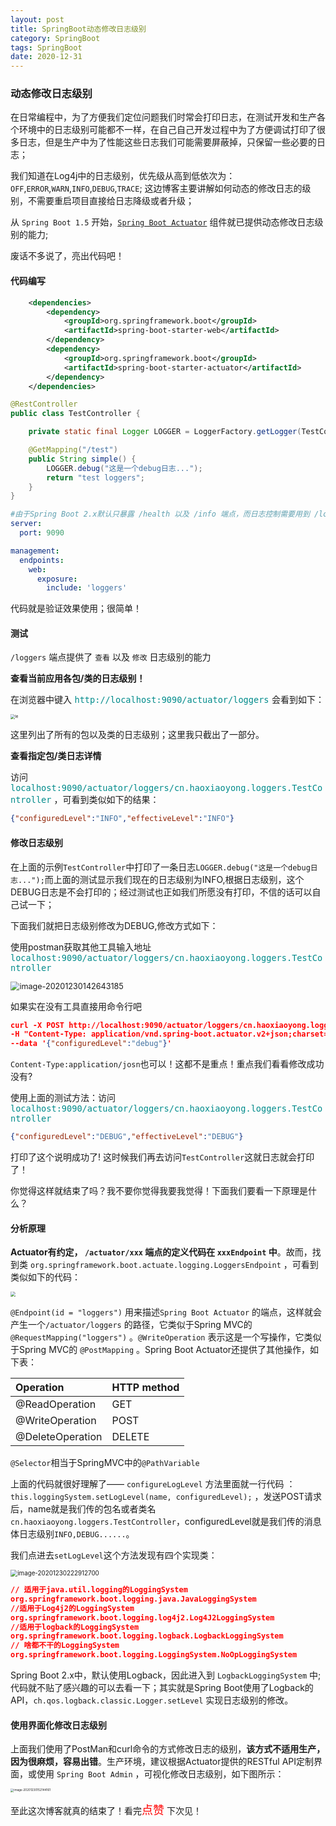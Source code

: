 ```yaml
---
layout: post
title: SpringBoot动态修改日志级别
category: SpringBoot
tags: SpringBoot
date: 2020-12-31
---
```


<meta name="referrer" content="no-referrer" />

### 											动态修改日志级别

在日常编程中，为了方便我们定位问题我们时常会打印日志，在测试开发和生产各个环境中的日志级别可能都不一样，在自己自己开发过程中为了方便调试打印了很多日志，但是生产中为了性能这些日志我们可能需要屏蔽掉，只保留一些必要的日志；

我们知道在Log4j中的日志级别，优先级从高到低依次为：`OFF`,`ERROR`,`WARN`,`INFO`,`DEBUG`,`TRACE`; 这边博客主要讲解如何动态的修改日志的级别，不需要重启项目直接给日志降级或者升级；

从 `Spring Boot 1.5` 开始，[`Spring Boot Actuator`](https://docs.spring.io/spring-boot/docs/current/reference/html/production-ready-features.html) 组件就已提供动态修改日志级别的能力;

废话不多说了，亮出代码吧！

#### 代码编写

```xml
    <dependencies>
        <dependency>
            <groupId>org.springframework.boot</groupId>
            <artifactId>spring-boot-starter-web</artifactId>
        </dependency>
        <dependency>
            <groupId>org.springframework.boot</groupId>
            <artifactId>spring-boot-starter-actuator</artifactId>
        </dependency>
    </dependencies>
```

```java
@RestController
public class TestController {

    private static final Logger LOGGER = LoggerFactory.getLogger(TestController.class);

    @GetMapping("/test")
    public String simple() {
        LOGGER.debug("这是一个debug日志...");
        return "test loggers";
    }
}
```

```yaml
#由于Spring Boot 2.x默认只暴露 /health 以及 /info 端点，而日志控制需要用到 /loggers 端点，故而需要设置#将其暴露。当然把loggers替换成*也是可以的；开启所有！
server:
  port: 9090

management:
  endpoints:
    web:
      exposure:
        include: 'loggers'
```

代码就是验证效果使用；很简单！

#### 测试

`/loggers` 端点提供了 `查看` 以及 `修改` 日志级别的能力

**查看当前应用各包/类的日志级别！**

在浏览器中键入<font color=DarkCyan size=3> `http://localhost:9090/actuator/loggers` </font>会看到如下：

<img src="http://cg-mall.oss-cn-shanghai.aliyuncs.com/blog/carbon.png" alt="le" style="zoom:45%;" />

这里列出了所有的包以及类的日志级别；这里我只截出了一部分。

**查看指定包/类日志详情**

访问 <font color=DarkCyan size=3>`localhost:9090/actuator/loggers/cn.haoxiaoyong.loggers.TestController`</font> ，可看到类似如下的结果：

```json
{"configuredLevel":"INFO","effectiveLevel":"INFO"}
```

#### 修改日志级别

在上面的示例`TestController`中打印了一条日志`LOGGER.debug("这是一个debug日志...");`而上面的测试显示我们现在的日志级别为INFO,根据日志级别，这个DEBUG日志是不会打印的；经过测试也正如我们所愿没有打印，不信的话可以自己试一下；

下面我们就把日志级别修改为DEBUG,修改方式如下：

使用postman获取其他工具输入地址 <font color=DarkCyan size=3>`localhost:9090/actuator/loggers/cn.haoxiaoyong.loggers.TestController`</font>

<img src="http://cg-mall.oss-cn-shanghai.aliyuncs.com/blog/image-20201230142643185.png" alt="image-20201230142643185" style="zoom:90%;" />

如果实在没有工具直接用命令行吧

```json
curl -X POST http://localhost:9090/actuator/loggers/cn.haoxiaoyong.loggers.TestController \
-H "Content-Type: application/vnd.spring-boot.actuator.v2+json;charset=UTF-8" \
--data '{"configuredLevel":"debug"}'
```

`Content-Type:application/josn`也可以！这都不是重点！重点我们看看修改成功没有?

使用上面的测试方法：访问 <font color=DarkCyan size=3>`localhost:9090/actuator/loggers/cn.haoxiaoyong.loggers.TestController`</font>

```json
{"configuredLevel":"DEBUG","effectiveLevel":"DEBUG"}
```

打印了这个说明成功了! 这时候我们再去访问`TestController`这就日志就会打印了！

你觉得这样就结束了吗？我不要你觉得我要我觉得！下面我们要看一下原理是什么？

#### 分析原理

**Actuator有约定， `/actuator/xxx` 端点的定义代码在 `xxxEndpoint` 中**。故而，找到类 `org.springframework.boot.actuate.logging.LoggersEndpoint` ，可看到类似如下的代码：

<img src="http://cg-mall.oss-cn-shanghai.aliyuncs.com/blog/logg2.png" style="zoom:48%;" />

`@Endpoint(id = "loggers")` 用来描述`Spring Boot Actuator` 的端点，这样就会产生一个`/actuator/loggers` 的路径，它类似于Spring MVC的 `@RequestMapping("loggers")` 。`@WriteOperation` 表示这是一个写操作，它类似于Spring MVC的 `@PostMapping` 。Spring Boot Actuator还提供了其他操作，如下表：

| Operation        | HTTP method |
| :--------------- | :---------- |
| @ReadOperation   | GET         |
| @WriteOperation  | POST        |
| @DeleteOperation | DELETE      |

`@Selector`相当于SpringMVC中的`@PathVariable`

上面的代码就很好理解了—— `configureLogLevel` 方法里面就一行代码 ：`this.loggingSystem.setLogLevel(name, configuredLevel);` ，发送POST请求后，name就是我们传的包名或者类名`cn.haoxiaoyong.loggers.TestController`，configuredLevel就是我们传的消息体日志级别`INFO,DEBUG......`。

我们点进去`setLogLevel`这个方法发现有四个实现类：

<img src="http://cg-mall.oss-cn-shanghai.aliyuncs.com/blog/image-20201230222912700.png" alt="image-20201230222912700" style="zoom:70%;" />

```json
// 适用于java.util.logging的LoggingSystem
org.springframework.boot.logging.java.JavaLoggingSystem
//适用于Log4j2的LoggingSystem
org.springframework.boot.logging.log4j2.Log4J2LoggingSystem
//适用于logback的LoggingSystem
org.springframework.boot.logging.logback.LogbackLoggingSystem
// 啥都不干的LoggingSystem
org.springframework.boot.logging.LoggingSystem.NoOpLoggingSystem

```

Spring Boot 2.x中，默认使用Logback，因此进入到 `LogbackLoggingSystem` 中;代码就不贴了感兴趣的可以去看一下；其实就是Spring Boot使用了Logback的API，`ch.qos.logback.classic.Logger.setLevel` 实现日志级别的修改。

#### 使用界面化修改日志级别

上面我们使用了PostMan和curl命令的方式修改日志的级别，**该方式不适用生产，因为很麻烦，容易出错**。生产环境，建议根据Actuator提供的RESTful API定制界面，或使用 `Spring Boot Admin` ，可视化修改日志级别，如下图所示：

<img src="http://cg-mall.oss-cn-shanghai.aliyuncs.com/blog/image-20201230152144161.png" alt="image-20201230152144161" style="zoom:33%;" />

至此这次博客就真的结束了！看完<font color=Red size=4>点赞</font> 下次见！

